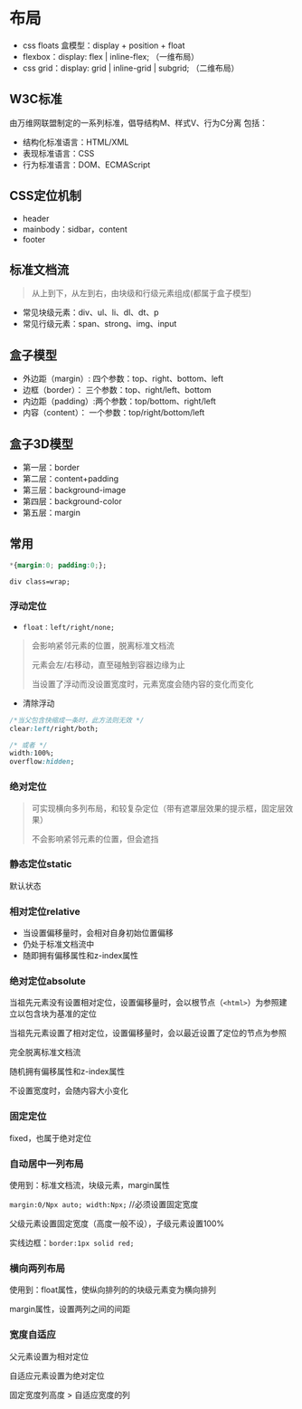 # 布局

- css floats 盒模型：display + position + float
- flexbox：display: flex | inline-flex;
（一维布局）
- css grid：display: grid | inline-grid | subgrid;
（二维布局）

## W3C标准

由万维网联盟制定的一系列标准，倡导结构M、样式V、行为C分离
包括：

- 结构化标准语言：HTML/XML
- 表现标准语言：CSS
- 行为标准语言：DOM、ECMAScript

## CSS定位机制

- header
- mainbody：sidbar，content
- footer

## 标准文档流

> 从上到下，从左到右，由块级和行级元素组成(都属于盒子模型)

- 常见块级元素：div、ul、li、dl、dt、p
- 常见行级元素：span、strong、img、input

## 盒子模型

- 外边距（margin）: 四个参数：top、right、bottom、left
- 边框（border）：  三个参数：top、right/left、bottom
- 内边距（padding）:两个参数：top/bottom、right/left
- 内容（content）： 一个参数：top/right/bottom/left

## 盒子3D模型

- 第一层：border
- 第二层：content+padding
- 第三层：background-image
- 第四层：background-color
- 第五层：margin

## 常用

```css
*{margin:0; padding:0;};      

div class=wrap;    
```

### 浮动定位

- `float：left/right/none;`

> 会影响紧邻元素的位置，脱离标准文档流
>
> 元素会左/右移动，直至碰触到容器边缘为止
>
> 当设置了浮动而没设置宽度时，元素宽度会随内容的变化而变化

- 清除浮动

```css
/*当父包含快缩成一条时，此方法则无效 */
clear:left/right/both;

/* 或者 */
width:100%;
overflow:hidden;
```

### 绝对定位

> 可实现横向多列布局，和较复杂定位（带有遮罩层效果的提示框，固定层效果）
>
> 不会影响紧邻元素的位置，但会遮挡

### 静态定位static

默认状态

### 相对定位relative

- 当设置偏移量时，会相对自身初始位置偏移
- 仍处于标准文档流中
- 随即拥有偏移属性和z-index属性

### 绝对定位absolute

当祖先元素没有设置相对定位，设置偏移量时，会以根节点（`<html>`）为参照建立以包含块为基准的定位

当祖先元素设置了相对定位，设置偏移量时，会以最近设置了定位的节点为参照

完全脱离标准文档流

随机拥有偏移属性和z-index属性

不设置宽度时，会随内容大小变化

### 固定定位

fixed，也属于绝对定位

### 自动居中一列布局

使用到：标准文档流，块级元素，margin属性

`margin:0/Npx auto; width:Npx;`  //必须设置固定宽度

父级元素设置固定宽度（高度一般不设），子级元素设置100%

实线边框：`border:1px solid red;`

### 横向两列布局

使用到：float属性，使纵向排列的的块级元素变为横向排列

margin属性，设置两列之间的间距

### 宽度自适应

父元素设置为相对定位

自适应元素设置为绝对定位

固定宽度列高度 > 自适应宽度的列
